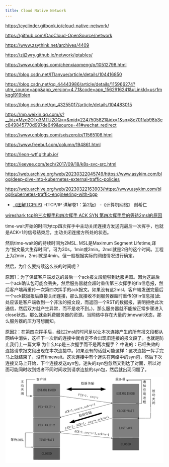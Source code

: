 ```yaml
---
title: Cloud Native Network
---
```

https://cyclinder.gitbook.io/cloud-native-network/

https://github.com/DaoCloud-OpenSource/network

https://www.zsythink.net/archives/4409

https://zjj2wry.github.io/network/iptables/

https://www.cnblogs.com/chenxiaomeng/p/10512798.html 


https://blog.csdn.net/ITlanyue/article/details/104416850

https://blog.csdn.net/qq_44443986/article/details/115966274?utm_source=app&app_version=4.7.1&code=app_1562916241&uLinkId=usr1mkqgl919blen

https://blog.csdn.net/qq_43255017/article/details/104483015

https://mp.weixin.qq.com/s?__biz=Mzg2OTg3MTU2OQ==&mid=2247505821&idx=1&sn=8e701fab98b3ec849845770d997de649&source=41#wechat_redirect

https://www.cnblogs.com/sxiszero/p/11565108.html


https://www.freebuf.com/column/194861.html

https://leon-wtf.github.io/

https://ieevee.com/tech/2017/09/18/k8s-svc-src.html

https://web.archive.org/web/20230322045749/https://www.asykim.com/blog/deep-dive-into-kubernetes-external-traffic-policies

https://web.archive.org/web/20230322163903/https://www.asykim.com/blog/kubernetes-traffic-engineering-with-bgp

- [《图解TCP/IP》](https://leon-wtf.github.io/doc/%E5%9B%BE%E8%A7%A3TCPIP.pdf)
-《TCP/IP 详解卷1：第2版》
-《计算机网络》 谢希仁

[wireshark tcp的三次握手和四次挥手 ACK SYN 第四次挥手后的等待2msl的原因](https://zhuanlan.zhihu.com/p/37641172)


time-wait开始的时间为tcp四次挥手中主动关闭连接方发送完最后一次挥手，也就是ACK=1的信号结束后，主动关闭连接方所处的状态。

然后time-wait的的持续时间为2MSL. MSL是Maximum Segment Lifetime,译为“报文最大生存时间”，可为30s，1min或2min。2msl就是2倍的这个时间。工程上为2min，2msl就是4min。但一般根据实际的网络情况进行确定。

然后，为什么要持续这么长的时间呢？

原因1：为了保证客户端发送的最后一个ack报文段能够到达服务器。因为这最后一个ack确认包可能会丢失，然后服务器就会超时重传第三次挥手的fin信息报，然后客户端再重传一次第四次挥手的ack报文。如果没有这2msl，客户端发送完最后一个ack数据报后直接关闭连接，那么就接收不到服务器超时重传的fin信息报(此处应该是客户端收到一个非法的报文段，而返回一个RST的数据报，表明拒绝此次通信，然后双方就产生异常，而不是收不到。)，那么服务器就不能按正常步骤进入close状态。那么就会耗费服务器的资源。当网络中存在大量的timewait状态，那么服务器的压力可想而知。

原因2：在第四次挥手后，经过2msl的时间足以让本次连接产生的所有报文段都从网络中消失，这样下一次新的连接中就肯定不会出现旧连接的报文段了。也就是防止我们上一篇文章 为什么tcp是三次握手而不是两次握手？ 中说的：已经失效的连接请求报文段出现在本次连接中。如果没有的话就可能这样：这次连接一挥手完马上就结束了，没有timewait。这次连接中有个迷失在网络中的syn包，然后下次连接又马上开始，下个连接发送syn包，迷失的syn包忽然又到达了对面，所以对面可能同时收到或者不同时间收到请求连接的syn包，然后就出现问题了。

![1686034737555](image/README/1686034737555.svg)